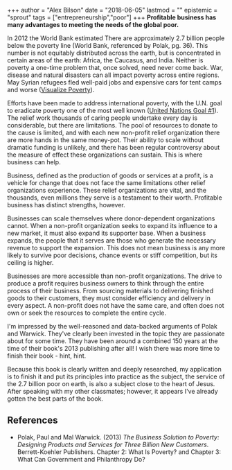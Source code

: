 +++
author = "Alex Bilson"
date = "2018-06-05"
lastmod = ""
epistemic = "sprout"
tags = ["entrepreneurship","poor"]
+++
**Profitable business has many advantages to meeting the needs of the global poor.**

In 2012 the World Bank estimated There are approximately 2.7 billion people below the poverty line (World Bank, referenced by Polak, pg. 36).  This number is not equitably distributed across the earth, but is concentrated in certain areas of the earth: Africa, the Caucasus, and India.  Neither is poverty a one-time problem that, once solved, need never come back.  War, disease and natural disasters can all impact poverty across entire regions.  May Syrian refugees fled well-paid jobs and expensive cars for tent camps and worse ([Visualize Poverty](http://povertydata.worldbank.org/poverty/home/)).

Efforts have been made to address international poverty, with the U.N. goal to eradicate poverty one of the most well known ([United Nations Goal #1](http://www.un.org/sustainabledevelopment/poverty/)).  The relief work thousands of caring people undertake every day is considerable, but there are limitations.  The pool of resources to donate to the cause is limited, and with each new non-profit relief organization there are more hands in the same money-pot.  Their ability to scale without dramatic funding is unlikely, and there has been regular controversy about the measure of effect these organizations can sustain.  This is where business can help.

Business, defined as the production of goods or services at a profit, is a vehicle for change that does not face the same limitations other relief organizations experience.  These relief organizations are vital, and the thousands, even millions they serve is a testament to their worth.  Profitable business has distinct strengths, however.

Businesses can scale themselves where donor-dependent organizations cannot.  When a non-profit organization seeks to expand its influence to a new market, it must also expand its supporter base.  When a business expands, the people that it serves are those who generate the necessary revenue to support the expansion.  This does not mean business is any more likely to survive poor decisions, chance events or stiff competition, but its ceiling is higher.

Businesses are more accessible than non-profit organizations.  The drive to produce a profit requires business owners to think through the entire process of their business.  From sourcing materials to delivering finished goods to their customers, they must consider efficiency and delivery in every aspect.  A non-profit does not have the same care, and often does not own or seek the resources to complete the entire cycle.

I'm impressed by the well-reasoned and data-backed arguments of Polak and Warwick.  They've clearly been invested in the topic they are passionate about for some time.  They have been around a combined 150 years at the time of their book's 2013 publishing after all!  I wish there was more time to finish their book - hint, hint.

Because this book is clearly written and deeply researched, my application is to finish it and put its principles into practice as the subject, the service of the 2.7 billion poor on earth, is also a subject close to the heart of Jesus.  After speaking with my other classmates; however, it appears I've already gotten the best parts of the book.

## References

- Polak, Paul and Mal Warwick. (2013) _The Business Solution to Poverty: Designing Products and Services for Three Billion New Customers_. Berrett-Koehler Publishers. Chapter 2: What Is Poverty? and Chapter 3: What Can Government and Philanthropy Do?

